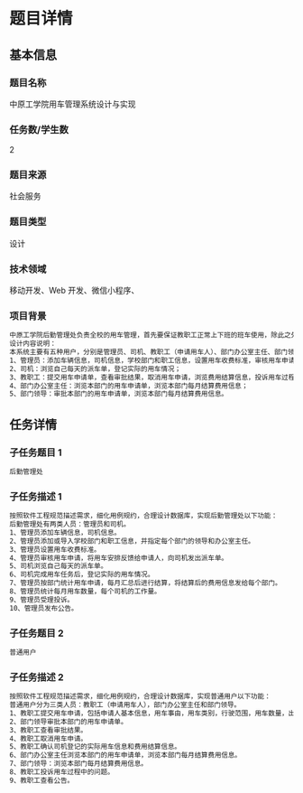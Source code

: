 # 题目详情

## 基本信息

### 题目名称

中原工学院用车管理系统设计与实现

### 任务数/学生数

2

### 题目来源

社会服务

### 题目类型

设计

### 技术领域

移动开发、Web 开发、微信小程序、

### 项目背景

```txt
中原工学院后勤管理处负责全校的用车管理，首先要保证教职工正常上下班的班车使用，除此之外，如果学校各类行政会务需要用车，或者学生实习需要用车，可以向后勤管理处申请租赁校车来使用。以前租赁校车的申请是采用纸质申请单来完成的，找领导签字，在各个校区之间递送申请单都非常的麻烦，还会耽误申请的进度。为了使申请过程更加简便，提高申请的效率，更好的为广大师生服务，后勤管理处决定开发一套用车管理系统，在线进行用车的申请和审批。
设计内容说明：
本系统主要有五种用户，分别是管理员、司机、教职工（申请用车人）、部门办公室主任、部门领导，这五种用户的功能分别是：
1、管理员：添加车辆信息，司机信息，学校部门和职工信息，设置用车收费标准，审核用车申请，将用车安排反馈给申请人，向司机发出派车单，按部门统计用车申请，每月汇总后进行结算，将结算后的费用信息发给每个部门，受理投诉；
2、司机：浏览自己每天的派车单，登记实际的用车情况；
3、教职工：提交用车申请单，查看审批结果，取消用车申请，浏览费用结算信息，投诉用车过程中的问题；
4、部门办公室主任：浏览本部门的用车申请单，浏览本部门每月结算费用信息；
5、部门领导：审批本部门的用车申请单，浏览本部门每月结算费用信息。
```

## 任务详情

### 子任务题目 1

```txt
后勤管理处
```

### 子任务描述 1

```txt
按照软件工程规范描述需求，细化用例规约，合理设计数据库，实现后勤管理处以下功能：
后勤管理处有两类人员：管理员和司机。
1、管理员添加车辆信息，司机信息。
2、管理员添加或导入学校部门和职工信息，并指定每个部门的领导和办公室主任。
3、管理员设置用车收费标准。
4、管理员审核用车申请，将用车安排反馈给申请人，向司机发出派车单。
5、司机浏览自己每天的派车单。
6、司机完成用车任务后，登记实际的用车情况。
7、管理员按部门统计用车申请，每月汇总后进行结算，将结算后的费用信息发给每个部门。
8、管理员统计每月用车数量，每个司机的工作量。
9、管理员受理投诉。
10、管理员发布公告。
```

### 子任务题目 2

```txt
普通用户
```

### 子任务描述 2

```txt
按照软件工程规范描述需求，细化用例规约，合理设计数据库，实现普通用户以下功能：
普通用户分为三类人员：教职工（申请用车人），部门办公室主任和部门领导。
1、教职工提交用车申请，包括申请人基本信息，用车事由，用车类别，行驶范围，用车数量，出行人数，出发和往返的时间、地点。
2、部门领导审批本部门的用车申请单。
3、教职工查看审批结果。
4、教职工取消用车申请。
5、教职工确认司机登记的实际用车信息和费用结算信息。
6、部门办公室主任浏览本部门的用车申请单，浏览本部门每月结算费用信息。
7、部门领导：浏览本部门每月结算费用信息。
8、教职工投诉用车过程中的问题。
9、教职工查看公告。
```
